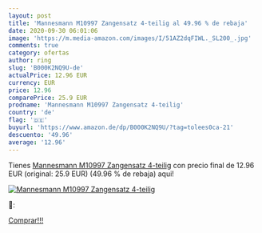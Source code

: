 ```yaml
---
layout: post
title: 'Mannesmann M10997 Zangensatz 4-teilig al 49.96 % de rebaja'
date: 2020-09-30 06:01:06
image: 'https://m.media-amazon.com/images/I/51AZ2dqFIWL._SL200_.jpg'
comments: true
category: ofertas
author: ring
slug: 'B000K2NQ9U-de'
actualPrice: 12.96 EUR
currency: EUR
price: 12.96
comparePrice: 25.9 EUR
prodname: 'Mannesmann M10997 Zangensatz 4-teilig'
country: 'de'
flag: '🇩🇪'
buyurl: 'https://www.amazon.de/dp/B000K2NQ9U/?tag=tolees0ca-21'
descuento: '49.96'
average: '12.96'
---
```


Tienes [Mannesmann M10997 Zangensatz 4-teilig](https://www.amazon.de/dp/B000K2NQ9U/?tag=tolees0ca-21) con precio final de  12.96 EUR (original: 25.9 EUR) (49.96 %  de rebaja) aqui!

[![Mannesmann M10997 Zangensatz 4-teilig](https://m.media-amazon.com/images/I/51AZ2dqFIWL._SL200_.jpg)](https://www.amazon.de/dp/B000K2NQ9U/?tag=tolees0ca-21)

🔎:


[Comprar!!!](https://www.amazon.de/dp/B000K2NQ9U/?tag=tolees0ca-21)
